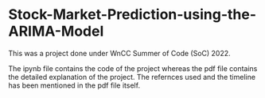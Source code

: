 # Stock-Market-Prediction-using-the-ARIMA-Model
This was a project done under WnCC Summer of Code (SoC) 2022.

The ipynb file contains the code of the project whereas the pdf file contains the detailed explanation of the project. The refernces used and the timeline has been mentioned in the pdf file itself.
